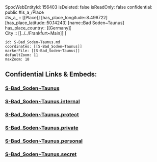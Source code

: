 ﻿---
location: [50.14243,8.499722] 
type: Station 
mapzoom: [8,18] 
mapmarker: train 
tags:
- geo/station
---
SpocWebEntityId: 156403
isDeleted: false
isReadOnly: false
confidential: public
#is_a_/Place  
#is_a_ :: [[Place]] 
[has_place_longitude::8.499722] 
[has_place_latitude::50.14243] 
[name::Bad Soden~Taunus] 
has_place_country:: [[Germany]]  
City :: [[../../Frankfurt~Main]] ] 


```leaflet
id: S-Bad_Soden~Taunus.md
coordinates: [[S-Bad_Soden~Taunus]] 
markerFile: [[S-Bad_Soden~Taunus]] 
defaultZoom: 11 
maxZoom: 18
```


## Confidential Links & Embeds: 

### [S-Bad_Soden~Taunus](/_public/Earth/Continent/Europe/Europe~Central/Germany/Germany~West/Hessen/counties~Hessen/Frankfurt~Main/Stations-FFM~S/S-Bad_Soden~Taunus.md) 

### [S-Bad_Soden~Taunus.internal](/_internal/Earth/Continent/Europe/Europe~Central/Germany/Germany~West/Hessen/counties~Hessen/Frankfurt~Main/Stations-FFM~S/S-Bad_Soden~Taunus.internal.md) 

### [S-Bad_Soden~Taunus.protect](/_protect/Earth/Continent/Europe/Europe~Central/Germany/Germany~West/Hessen/counties~Hessen/Frankfurt~Main/Stations-FFM~S/S-Bad_Soden~Taunus.protect.md) 

### [S-Bad_Soden~Taunus.private](/_private/Earth/Continent/Europe/Europe~Central/Germany/Germany~West/Hessen/counties~Hessen/Frankfurt~Main/Stations-FFM~S/S-Bad_Soden~Taunus.private.md) 

### [S-Bad_Soden~Taunus.personal](/_personal/Earth/Continent/Europe/Europe~Central/Germany/Germany~West/Hessen/counties~Hessen/Frankfurt~Main/Stations-FFM~S/S-Bad_Soden~Taunus.personal.md) 

### [S-Bad_Soden~Taunus.secret](/_secret/Earth/Continent/Europe/Europe~Central/Germany/Germany~West/Hessen/counties~Hessen/Frankfurt~Main/Stations-FFM~S/S-Bad_Soden~Taunus.secret.md) 
